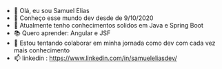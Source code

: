 - 👋 Olá, eu sou Samuel Elias
- 👀 Conheço esse mundo dev desde de 9/10/2020
- 🌱 Atualmente tenho conhecimentos solidos em Java e Spring Boot
- 📚 Quero aprender: Angular e JSF
- 💞️ Estou tentando colaborar em minha jornada como dev com cada vez mais conhecimento
- 📫 linkedin : https://www.linkedin.com/in/samueleliasdev/ 
